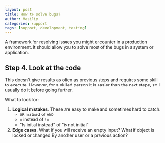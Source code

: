 ```yaml
---
layout: post
title: How to solve bugs?
author: Vasiliy
categories: support
tags: [support, development, testing]
---
```


A framework for resolving issues you might encounter in a production
environment. It should allow you to solve most of the bugs in a system or
application.

## Step 4. Look at the code

This doesn't give results as often as previous steps and requires some skill to
execute. However, for a skilled person it is easier than the next steps, so I
usually do it before going further.

What to look for:
1. **Logical mistakes**. These are easy to make and sometimes hard to
   catch.
	- `OR` instead of `AND`
	- `=` instead of `!=`
	- "Is initial instead" of "is not initial"
2. **Edge cases**. What if you will receive an empty input? What if object is
   locked or changed By another user or a previous action?

